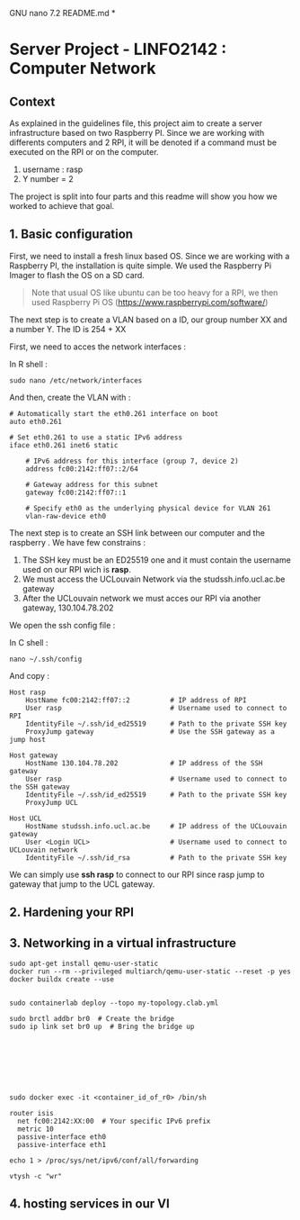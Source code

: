  GNU nano 7.2                                     README.md *                                            
# Server Project - LINFO2142 : Computer Network
## Context
As explained in the guidelines file, this project aim to create a server infrastructure based on two Raspberry PI. 
Since we are working with differents computers and 2 RPI, it will be denoted if a command must be executed on the RPI or on the computer.
1. username : rasp
2. Y number = 2

The project is split into four parts and this readme will show you how we worked to achieve that goal.

## 1. Basic configuration

First, we need to install a fresh linux based OS. Since we are working with a Raspberry PI, the installation is quite simple. We used the Raspberry Pi Imager to flash the OS on a SD card.
 > Note that usual OS like ubuntu can be too heavy for a RPI, we then used Raspberry Pi OS (https://www.raspberrypi.com/software/)      

The next step is to create a VLAN based on a ID, our group number XX and a number Y. The ID is 254 + XX

First, we need to acces the network interfaces :

In R shell :
``` 
sudo nano /etc/network/interfaces
```
And then, create the VLAN with :
```
# Automatically start the eth0.261 interface on boot
auto eth0.261

# Set eth0.261 to use a static IPv6 address
iface eth0.261 inet6 static

    # IPv6 address for this interface (group 7, device 2)
    address fc00:2142:ff07::2/64

    # Gateway address for this subnet
    gateway fc00:2142:ff07::1

    # Specify eth0 as the underlying physical device for VLAN 261
    vlan-raw-device eth0
```
The next step is to create an SSH link between our computer and the raspberry . We have few constrains :
1. The SSH key must be an ED25519 one and it must contain the username used on our RPI wich is **rasp**.
2. We must access the UCLouvain Network via the studssh.info.ucl.ac.be gateway
3. After the UCLouvain network we must acces our RPI via another gateway, 130.104.78.202

We open the ssh config file :

In C shell : 
```
nano ~/.ssh/config
```
And copy :
```
Host rasp
    HostName fc00:2142:ff07::2          # IP address of RPI
    User rasp                           # Username used to connect to RPI
    IdentityFile ~/.ssh/id_ed25519      # Path to the private SSH key
    ProxyJump gateway                   # Use the SSH gateway as a jump host

Host gateway
    HostName 130.104.78.202             # IP address of the SSH gateway
    User rasp                           # Username used to connect to the SSH gateway
    IdentityFile ~/.ssh/id_ed25519      # Path to the private SSH key
    ProxyJump UCL

Host UCL
    HostName studssh.info.ucl.ac.be     # IP address of the UCLouvain gateway
    User <Login UCL>                    # Username used to connect to UCLouvain network
    IdentityFile ~/.ssh/id_rsa          # Path to the private SSH key
```
We can simply use **ssh rasp** to connect to our RPI since rasp jump to gateway that jump to the UCL gateway.

## 2. Hardening your RPI
## 3. Networking in a virtual infrastructure
```
sudo apt-get install qemu-user-static
docker run --rm --privileged multiarch/qemu-user-static --reset -p yes
docker buildx create --use


sudo containerlab deploy --topo my-topology.clab.yml

sudo brctl addbr br0  # Create the bridge
sudo ip link set br0 up  # Bring the bridge up








sudo docker exec -it <container_id_of_r0> /bin/sh

router isis
  net fc00:2142:XX:00  # Your specific IPv6 prefix
  metric 10
  passive-interface eth0
  passive-interface eth1

echo 1 > /proc/sys/net/ipv6/conf/all/forwarding

vtysh -c "wr"
```
## 4. hosting services in our VI
